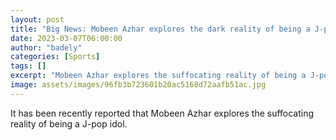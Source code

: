 ```yaml
---
layout: post
title: "Big News: Mobeen Azhar explores the dark reality of being a J-pop idol"
date: 2023-03-07T06:00:00
author: "badely"
categories: [Sports]
tags: []
excerpt: "Mobeen Azhar explores the suffocating reality of being a J-pop idol."
image: assets/images/96fb3b723601b20ac5168d72aafb51ac.jpg
---
```


It has been recently reported that Mobeen Azhar explores the suffocating reality of being a J-pop idol.

